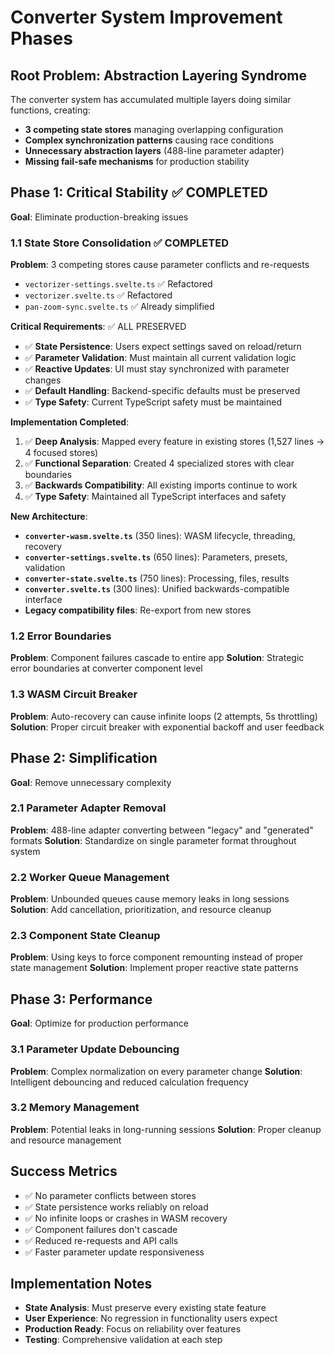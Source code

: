 # Converter System Improvement Phases

## Root Problem: Abstraction Layering Syndrome

The converter system has accumulated multiple layers doing similar functions, creating:

- **3 competing state stores** managing overlapping configuration
- **Complex synchronization patterns** causing race conditions
- **Unnecessary abstraction layers** (488-line parameter adapter)
- **Missing fail-safe mechanisms** for production stability

## Phase 1: Critical Stability ✅ COMPLETED

**Goal**: Eliminate production-breaking issues

### 1.1 State Store Consolidation ✅ COMPLETED

**Problem**: 3 competing stores cause parameter conflicts and re-requests

- `vectorizer-settings.svelte.ts` ✅ Refactored
- `vectorizer.svelte.ts` ✅ Refactored
- `pan-zoom-sync.svelte.ts` ✅ Already simplified

**Critical Requirements**: ✅ ALL PRESERVED

- ✅ **State Persistence**: Users expect settings saved on reload/return
- ✅ **Parameter Validation**: Must maintain all current validation logic
- ✅ **Reactive Updates**: UI must stay synchronized with parameter changes
- ✅ **Default Handling**: Backend-specific defaults must be preserved
- ✅ **Type Safety**: Current TypeScript safety must be maintained

**Implementation Completed**:

1. ✅ **Deep Analysis**: Mapped every feature in existing stores (1,527 lines → 4 focused stores)
2. ✅ **Functional Separation**: Created 4 specialized stores with clear boundaries
3. ✅ **Backwards Compatibility**: All existing imports continue to work
4. ✅ **Type Safety**: Maintained all TypeScript interfaces and safety

**New Architecture**:

- **`converter-wasm.svelte.ts`** (350 lines): WASM lifecycle, threading, recovery
- **`converter-settings.svelte.ts`** (650 lines): Parameters, presets, validation
- **`converter-state.svelte.ts`** (750 lines): Processing, files, results
- **`converter.svelte.ts`** (300 lines): Unified backwards-compatible interface
- **Legacy compatibility files**: Re-export from new stores

### 1.2 Error Boundaries

**Problem**: Component failures cascade to entire app
**Solution**: Strategic error boundaries at converter component level

### 1.3 WASM Circuit Breaker

**Problem**: Auto-recovery can cause infinite loops (2 attempts, 5s throttling)
**Solution**: Proper circuit breaker with exponential backoff and user feedback

## Phase 2: Simplification

**Goal**: Remove unnecessary complexity

### 2.1 Parameter Adapter Removal

**Problem**: 488-line adapter converting between "legacy" and "generated" formats
**Solution**: Standardize on single parameter format throughout system

### 2.2 Worker Queue Management

**Problem**: Unbounded queues cause memory leaks in long sessions
**Solution**: Add cancellation, prioritization, and resource cleanup

### 2.3 Component State Cleanup

**Problem**: Using keys to force component remounting instead of proper state management
**Solution**: Implement proper reactive state patterns

## Phase 3: Performance

**Goal**: Optimize for production performance

### 3.1 Parameter Update Debouncing

**Problem**: Complex normalization on every parameter change
**Solution**: Intelligent debouncing and reduced calculation frequency

### 3.2 Memory Management

**Problem**: Potential leaks in long-running sessions
**Solution**: Proper cleanup and resource management

## Success Metrics

- ✅ No parameter conflicts between stores
- ✅ State persistence works reliably on reload
- ✅ No infinite loops or crashes in WASM recovery
- ✅ Component failures don't cascade
- ✅ Reduced re-requests and API calls
- ✅ Faster parameter update responsiveness

## Implementation Notes

- **State Analysis**: Must preserve every existing state feature
- **User Experience**: No regression in functionality users expect
- **Production Ready**: Focus on reliability over features
- **Testing**: Comprehensive validation at each step
